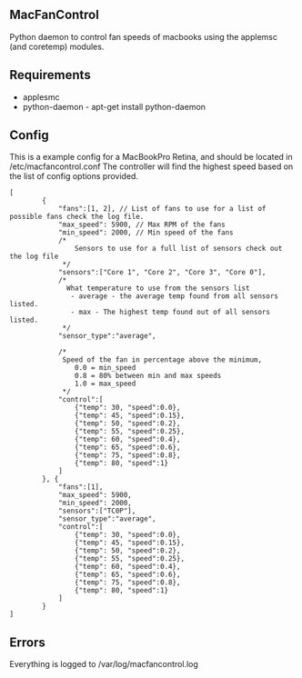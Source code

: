 ## MacFanControl
Python daemon to control fan speeds of macbooks using the applemsc (and coretemp) modules.

## Requirements

  - applesmc
  - python-daemon - apt-get install python-daemon

## Config
This is a example config for a MacBookPro Retina, and should be located in /etc/macfancontrol.conf
The controller will find the highest speed based on the list of config options provided.

    [
            {
                "fans":[1, 2], // List of fans to use for a list of possible fans check the log file.
                "max_speed": 5900, // Max RPM of the fans
                "min_speed": 2000, // Min speed of the fans
                /*
                    Sensors to use for a full list of sensors check out the log file
                 */
                "sensors":["Core 1", "Core 2", "Core 3", "Core 0"],
                /*
                  What temperature to use from the sensors list
                   - average - the average temp found from all sensors listed.
                   - max - The highest temp found out of all sensors listed.
                 */
                "sensor_type":"average",

                /*
                 Speed of the fan in percentage above the minimum,
                    0.0 = min_speed
                    0.8 = 80% between min and max speeds
                    1.0 = max_speed
                 */
                "control":[
                    {"temp": 30, "speed":0.0},
                    {"temp": 45, "speed":0.15},
                    {"temp": 50, "speed":0.2},
                    {"temp": 55, "speed":0.25},
                    {"temp": 60, "speed":0.4},
                    {"temp": 65, "speed":0.6},
                    {"temp": 75, "speed":0.8},
                    {"temp": 80, "speed":1}
                ]
            }, {
                "fans":[1],
                "max_speed": 5900,
                "min_speed": 2000,
                "sensors":["TC0P"],
                "sensor_type":"average",
                "control":[
                    {"temp": 30, "speed":0.0},
                    {"temp": 45, "speed":0.15},
                    {"temp": 50, "speed":0.2},
                    {"temp": 55, "speed":0.25},
                    {"temp": 60, "speed":0.4},
                    {"temp": 65, "speed":0.6},
                    {"temp": 75, "speed":0.8},
                    {"temp": 80, "speed":1}
                ]
            }
    ]

## Errors
Everything is logged to /var/log/macfancontrol.log


